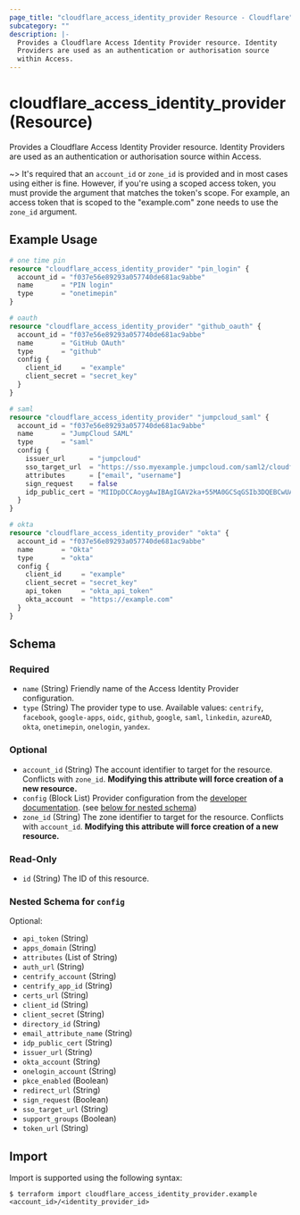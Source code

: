 ```yaml
---
page_title: "cloudflare_access_identity_provider Resource - Cloudflare"
subcategory: ""
description: |-
  Provides a Cloudflare Access Identity Provider resource. Identity
  Providers are used as an authentication or authorisation source
  within Access.
---
```


# cloudflare_access_identity_provider (Resource)

Provides a Cloudflare Access Identity Provider resource. Identity
Providers are used as an authentication or authorisation source
within Access.

~> It's required that an `account_id` or `zone_id` is provided and in
most cases using either is fine. However, if you're using a scoped
access token, you must provide the argument that matches the token's
scope. For example, an access token that is scoped to the "example.com"
zone needs to use the `zone_id` argument.

## Example Usage

```terraform
# one time pin
resource "cloudflare_access_identity_provider" "pin_login" {
  account_id = "f037e56e89293a057740de681ac9abbe"
  name       = "PIN login"
  type       = "onetimepin"
}

# oauth
resource "cloudflare_access_identity_provider" "github_oauth" {
  account_id = "f037e56e89293a057740de681ac9abbe"
  name       = "GitHub OAuth"
  type       = "github"
  config {
    client_id     = "example"
    client_secret = "secret_key"
  }
}

# saml
resource "cloudflare_access_identity_provider" "jumpcloud_saml" {
  account_id = "f037e56e89293a057740de681ac9abbe"
  name       = "JumpCloud SAML"
  type       = "saml"
  config {
    issuer_url      = "jumpcloud"
    sso_target_url  = "https://sso.myexample.jumpcloud.com/saml2/cloudflareaccess"
    attributes      = ["email", "username"]
    sign_request    = false
    idp_public_cert = "MIIDpDCCAoygAwIBAgIGAV2ka+55MA0GCSqGSIb3DQEBCwUAMIGSMQswCQ...GF/Q2/MHadws97cZg\nuTnQyuOqPuHbnN83d/2l1NSYKCbHt24o"
  }
}

# okta
resource "cloudflare_access_identity_provider" "okta" {
  account_id = "f037e56e89293a057740de681ac9abbe"
  name       = "Okta"
  type       = "okta"
  config {
    client_id     = "example"
    client_secret = "secret_key"
    api_token     = "okta_api_token"
    okta_account  = "https://example.com"
  }
}
```

<!-- schema generated by tfplugindocs -->
## Schema

### Required

- `name` (String) Friendly name of the Access Identity Provider configuration.
- `type` (String) The provider type to use. Available values: `centrify`, `facebook`, `google-apps`, `oidc`, `github`, `google`, `saml`, `linkedin`, `azureAD`, `okta`, `onetimepin`, `onelogin`, `yandex`.

### Optional

- `account_id` (String) The account identifier to target for the resource. Conflicts with `zone_id`. **Modifying this attribute will force creation of a new resource.**
- `config` (Block List) Provider configuration from the [developer documentation](https://developers.cloudflare.com/access/configuring-identity-providers/). (see [below for nested schema](#nestedblock--config))
- `zone_id` (String) The zone identifier to target for the resource. Conflicts with `account_id`. **Modifying this attribute will force creation of a new resource.**

### Read-Only

- `id` (String) The ID of this resource.

<a id="nestedblock--config"></a>
### Nested Schema for `config`

Optional:

- `api_token` (String)
- `apps_domain` (String)
- `attributes` (List of String)
- `auth_url` (String)
- `centrify_account` (String)
- `centrify_app_id` (String)
- `certs_url` (String)
- `client_id` (String)
- `client_secret` (String)
- `directory_id` (String)
- `email_attribute_name` (String)
- `idp_public_cert` (String)
- `issuer_url` (String)
- `okta_account` (String)
- `onelogin_account` (String)
- `pkce_enabled` (Boolean)
- `redirect_url` (String)
- `sign_request` (Boolean)
- `sso_target_url` (String)
- `support_groups` (Boolean)
- `token_url` (String)

## Import

Import is supported using the following syntax:

```shell
$ terraform import cloudflare_access_identity_provider.example <account_id>/<identity_provider_id>
```
